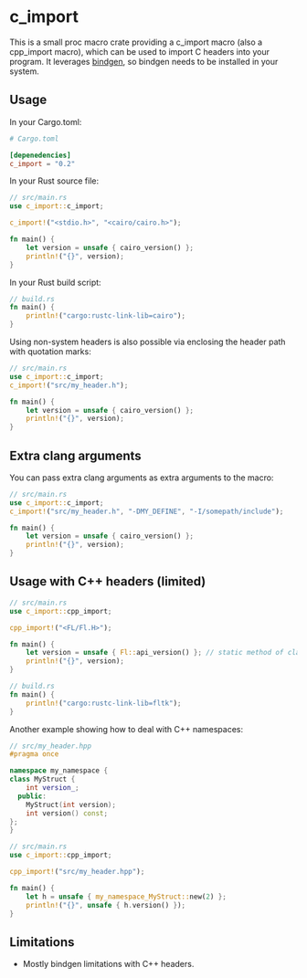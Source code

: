 # c_import

This is a small proc macro crate providing a c_import macro (also a cpp_import macro), which can be used to import C headers into your program. It leverages [bindgen](https://github.com/rust-lang/rust-bindgen), so bindgen needs to be installed in your system.

## Usage
In your Cargo.toml:
```toml
# Cargo.toml

[depenedencies]
c_import = "0.2"
```

In your Rust source file:
```rust
// src/main.rs
use c_import::c_import;

c_import!("<stdio.h>", "<cairo/cairo.h>");

fn main() {
    let version = unsafe { cairo_version() };
    println!("{}", version);
}
```

In your Rust build script:
```rust
// build.rs
fn main() {
    println!("cargo:rustc-link-lib=cairo");
}
```

Using non-system headers is also possible via enclosing the header path with quotation marks:
```rust
// src/main.rs
use c_import::c_import;
c_import!("src/my_header.h");

fn main() {
    let version = unsafe { cairo_version() };
    println!("{}", version);
}
```

## Extra clang arguments
You can pass extra clang arguments as extra arguments to the macro:
```rust
// src/main.rs
use c_import::c_import;
c_import!("src/my_header.h", "-DMY_DEFINE", "-I/somepath/include");

fn main() {
    let version = unsafe { cairo_version() };
    println!("{}", version);
}
```

## Usage with C++ headers (limited)

```rust
// src/main.rs
use c_import::cpp_import;

cpp_import!("<FL/Fl.H>");

fn main() {
    let version = unsafe { Fl::api_version() }; // static method of class Fl
    println!("{}", version);
}
```

```rust
// build.rs
fn main() {
    println!("cargo:rustc-link-lib=fltk");
}
```

Another example showing how to deal with C++ namespaces:

```cpp
// src/my_header.hpp
#pragma once

namespace my_namespace {
class MyStruct {
    int version_;
  public:
    MyStruct(int version);
    int version() const;
};
}
```

```rust
// src/main.rs
use c_import::cpp_import;

cpp_import!("src/my_header.hpp");

fn main() {
    let h = unsafe { my_namespace_MyStruct::new(2) };
    println!("{}", unsafe { h.version() });
}
```


## Limitations
- Mostly bindgen limitations with C++ headers.